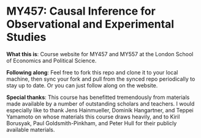 # MY457: Causal Inference for Observational and Experimental Studies

**What this is**: Course website for MY457 and MY557 at the London School of Economics and Political Science. 

**Following along**: Feel free to fork this repo and clone it to your local machine, then sync your fork and pull from the synced repo periodically to stay up to date. Or you can just follow along on the website. 

**Special thanks**: This course has benefitted tremendously from materials made available by a number of outstanding scholars and teachers. I would especially like to thank Jens Hainmueller, Dominik Hangartner, and Teppei Yamamoto on whose materials this course draws heavily, and to Kiril Borusyak, Paul Goldsmith-Pinkham, and Peter Hull for their publicly available materials. 
